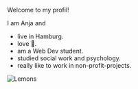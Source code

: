 Welcome to my profil!

I am Anja and
- live in Hamburg.
- love 🍋.
- am a Web Dev student.
- studied social work and psychology.
- really like to work in non-profit-projects.

![Lemons](https://images.unsplash.com/photo-1605185189315-fc269c231e41?q=80&w=2070&auto=format&fit=crop&ixlib=rb-4.0.3&ixid=M3wxMjA3fDB8MHxwaG90by1wYWdlfHx8fGVufDB8fHx8fA%3D%3D)
